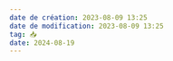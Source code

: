 ```yaml
---
date de création: 2023-08-09 13:25
date de modification: 2023-08-09 13:25
tag: 📥
date: 2024-08-19
---
```

